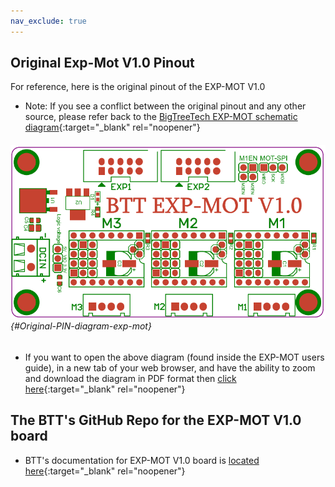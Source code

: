 ```yaml
---
nav_exclude: true
---
```

## Original Exp-Mot V1.0 Pinout

For reference, here is the original pinout of the EXP-MOT V1.0

* Note: If you see a conflict between the original pinout and any other source, please refer back to the [BigTreeTech EXP-MOT schematic diagram](<./images/BTT EXP-MOT V1.0-SCH.pdf>){:target="_blank" rel="noopener"}

###### ![](./images/Origianl-PIN-diagram-exp-mot.png) {#Original-PIN-diagram-exp-mot}

* If you want to open the above diagram (found inside the EXP-MOT users guide), in a new tab of your web browser, and have the ability to zoom and download the diagram in PDF format then [click here](<./images/BTT EXP-MOT V1.0User Guide.pdf>){:target="_blank" rel="noopener"}

## The BTT's GitHub Repo for the EXP-MOT V1.0 board

* BTT's documentation for EXP-MOT V1.0 board is [located here](https://github.com/bigtreetech/BTT-Expansion-module/tree/master/BTT%20EXP-MOT){:target="_blank" rel="noopener"}